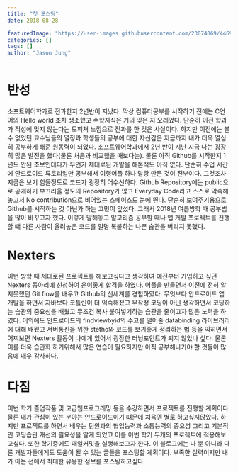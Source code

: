 ```yaml
---
title: "첫 포스팅"
date: 2018-08-28

featuredImage: "https://user-images.githubusercontent.com/23074069/44694395-3712b280-aaa8-11e8-86d5-91abcb974264.png"
categories: []
tags: []
author: "Jason Jung"
---
```

# 반성
소프트웨어학과로 전과한지 2년반이 지났다. 막상 컴퓨터공부를 시작하기 전에는 C언어의 Hello world 조차 생소했고 수학지식은 거의 잊은 지 오래였다.
단순히 이전 학과가 적성에 맞지 않는다는 도피처 느낌으로 전과를 한 것은 사실이다. 하지만 이전에는 볼 수 없었던 교수님들의 열정과 학생들의 
공부에 대한 자신감은 지금까지 내가 더욱 열심히 공부하게 해준 원동력이 되었다. 
소프트웨어학과에서 2년 반이 지난 지금 나는 굉장히 많은 발전을 했다(물론 처음과 비교했을 때보다는). 
물론 아직 Github를 시작한지 1년도 안된 초보인데다가 무언가 제대로된 개발을 해본적도 아직 없다. 단순히 수업 시간에 안드로이드 튜토리얼만 공부해서 
여행어플 하나 달랑 만든 것이 전부이다. 그것조차 지금은 보기 힘들정도로 코드가 굉장히 어수선하다. 
Github Repository에는 public으로 공개하기 부끄러울 정도의 Repository가 많고 Everyday Code라고 스스로 약속해놓고서 
No contribution으로 비어있는 스페이스도 눈에 띈다. 단순히 보여주기용으로 Github를 시작하는 것 아닌가 하는 고민이 앞섰다.
그래서 2018년 여름방학 때 공부법을 많이 바꾸고자 했다.
이렇게 말해놓고 알고리즘 공부할 때나 앱 개발 프로젝트를 진행할 떄 다른 사람이 올려놓은 코드를 일명 복붙하는 나쁜 습관을 버리지 못했다.

# Nexters
이번 방학 때 제대로된 프로젝트를 해보고싶다고 생각하여 예전부터 가입하고 싶던 Nexters 동아리에 신청하여 운이좋게 합격을 하였다.
어플을 만들면서 이전에 전혀 알지못했던 Git flow를 배우고 Github의 신세계를 경험하였다.
무엇보다 안드로이드 앱 개발을 하면서 자바보다 코틀린이 더 익숙해졌고 무작정 코딩이 아닌 생각하면서 코딩하는 습관의 중요성을
배웠고 무조건 복사 붙여넣기하는 습관을 줄이고자 많은 노력을 하였다. 
이외에도 안드로이드의 findviewbyid의 수고를 덜어줄 databinding 라이브러리에 대해 배웠고 서버통신을 위한 stetho와
코드를 보기좋게 정리하는 법 등을 익히면서 어찌보면 Nexters 활동이 나에게 있어서 굉장한 터닝포인트가 되지 않았나 싶다.
물론 이를 더욱 습관화 하기위해서 많은 연습이 필요하지만 아직 공부해나가야 할 것들이 많음에 매우 감사하다. 

# 다짐
이번 학기 졸업작품 및 고급웹프로그래밍 등을 수강하면서 프로젝트를 진행할 계획이다. 물론 내가 관심이 있는 분야는 
안드로이드이기 떄문에 처음엔 별로 하고싶지않았다. 하지만 프로젝트를 하면서 배우는 팀원과의 협업능력과 소통능력의 중요성
그리고 기본적인 코딩습관 개선의 필요성을 알게 되었고 이를 이번 학기 두개의 프로젝트에 적용해보고싶다. 또한
학기중에도 매일커밋을 실행해보고자 한다. 이 블로그에는 나 뿐 아니라 다른 개발자들에게도 도움이 될 수 있는 글들을 포스팅할 계획이다.
부족한 실력이지만 내가 아는 선에서 최대한 유용한 정보를 포스팅하고싶다.